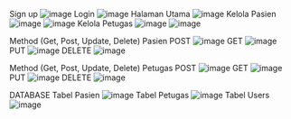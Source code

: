 Sign up
![image](https://github.com/user-attachments/assets/d2c91bc9-ed07-48cc-bd4b-eae0f5d65b48)
Login
![image](https://github.com/user-attachments/assets/ded89af7-8dc8-45f8-b8b3-ee5487f21d5e)
Halaman Utama
![image](https://github.com/user-attachments/assets/a729eb4b-468b-43b4-9291-3970db6a5a51)
Kelola Pasien
![image](https://github.com/user-attachments/assets/0fefa878-6c66-468a-8674-433fadc859f7)
![image](https://github.com/user-attachments/assets/d7100773-d7d8-40cc-af97-fb463488a1b1)
Kelola Petugas
![image](https://github.com/user-attachments/assets/304df3e0-1f83-4ad7-80f4-fa70ce1ec87b)
![image](https://github.com/user-attachments/assets/49a87128-9452-4c46-9825-dd5d579faf71)

Method (Get, Post, Update, Delete) Pasien
POST
![image](https://github.com/user-attachments/assets/51d3c242-fb5f-463e-9542-f284b83f76d7)
GET
![image](https://github.com/user-attachments/assets/87dcdbf5-e627-49e6-87c1-38a133569346)
PUT
![image](https://github.com/user-attachments/assets/b28d5ed4-1961-4b85-8e13-959f479b7d74)
DELETE
![image](https://github.com/user-attachments/assets/48c0a3db-15d6-473b-bd9d-21d57075add0)

Method (Get, Post, Update, Delete) Petugas
POST
![image](https://github.com/user-attachments/assets/fe3d78d7-49fc-4922-96e7-44c8cf830b6d)
GET
![image](https://github.com/user-attachments/assets/80c4eb1e-c76e-400f-a34f-eb0074982def)
PUT
![image](https://github.com/user-attachments/assets/7b78f469-82cf-4349-bc02-57fffcf08785)
DELETE
![image](https://github.com/user-attachments/assets/6291be1d-369b-4d47-9201-18ca4fab27b8)

DATABASE
Tabel Pasien
![image](https://github.com/user-attachments/assets/0a0e4ae9-e2fc-4c73-95be-a697f6105d28)
Tabel Petugas
![image](https://github.com/user-attachments/assets/d8695cc2-a304-4cb4-a363-43a8b3392f62)
Tabel Users
![image](https://github.com/user-attachments/assets/8e2a2ce6-72c7-4ab4-b379-6eae3d1e57d2)



